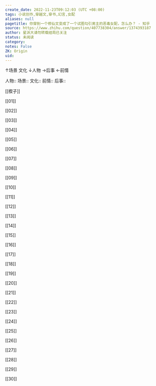 ```yaml
---
create_date: 2022-11-23T09:12:03 (UTC +08:00)
tags: 小说创作,穿越文,穿书,幻言,女配
aliases: null
pagetitle: 你穿到一个修仙文变成了一个试图勾引男主的恶毒女配，怎么办？ - 知乎
source: https://www.zhihu.com/question/407738304/answer/1374393187
author: 星派大请勿转载结局已关注
status: 未阅读
category: 
notes: False
ZK: Origin
uid: 
---
```


↑场景
文化
↓人物
→后事
←前情

人物:: 
场景:: 
文化:: 
前情:: 
后事:: 

[[楔子]]

[[01]]

[[02]]

[[03]]

[[04]]

[[05]]

[[06]]

[[07]]

[[08]]

[[09]]

[[10]]

[[11]]

[[12]]

[[13]]

[[14]]

[[15]]

[[16]]

[[17]]

[[18]]

[[19]]

[[20]]

[[21]]

[[22]]

[[23]]

[[24]]

[[25]]

[[26]]

[[27]]

[[28]]

[[29]]

[[30]]
